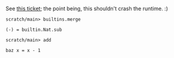 See [this ticket](https://github.com/unisonweb/unison/issues/873); the point being, this shouldn't crash the runtime. :)

``` ucm :hide
scratch/main> builtins.merge
```

``` unison
(-) = builtin.Nat.sub
```

``` ucm
scratch/main> add
```

``` unison
baz x = x - 1
```
